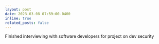 ```yaml
---
layout: post
date: 2023-03-08 07:59:00-0400
inline: true
related_posts: false
---
```


Finished interviewing with software developers for project on dev security 
